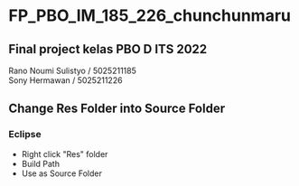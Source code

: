 # FP_PBO_IM_185_226_chunchunmaru

## Final project kelas PBO D ITS 2022 <br />
Rano Noumi Sulistyo / 5025211185 <br />
Sony Hermawan / 5025211226 <br />

## Change Res Folder into Source Folder
### Eclipse
- Right click "Res" folder
- Build Path
- Use as Source Folder
